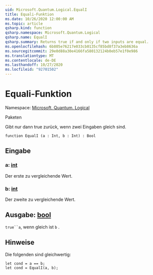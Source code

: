 ```yaml
---
uid: Microsoft.Quantum.Logical.EqualI
title: Equali-Funktion
ms.date: 10/26/2020 12:00:00 AM
ms.topic: article
qsharp.kind: function
qsharp.namespace: Microsoft.Quantum.Logical
qsharp.name: EqualI
qsharp.summary: Returns true if and only if two inputs are equal.
ms.openlocfilehash: 6b805e76217e033cb0135cf85bd8f37a3eb8636a
ms.sourcegitcommit: 29e0d88a30e4166fa580132124b0eb57e1f0e986
ms.translationtype: MT
ms.contentlocale: de-DE
ms.lasthandoff: 10/27/2020
ms.locfileid: "92701502"
---
```

# <a name="equali-function"></a>Equali-Funktion

Namespace: [Microsoft. Quantum. Logical](xref:Microsoft.Quantum.Logical)

Paketen [](https://nuget.org/packages/)


Gibt nur dann true zurück, wenn zwei Eingaben gleich sind.

```qsharp
function EqualI (a : Int, b : Int) : Bool
```


## <a name="input"></a>Eingabe

### <a name="a--int"></a>a: [int](xref:microsoft.quantum.lang-ref.int)

Der erste zu vergleichende Wert.


### <a name="b--int"></a>b: [int](xref:microsoft.quantum.lang-ref.int)

Der zweite zu vergleichende Wert.



## <a name="output--bool"></a>Ausgabe: [bool](xref:microsoft.quantum.lang-ref.bool)

`true``a`, wenn gleich ist `b` .

## <a name="remarks"></a>Hinweise

Die folgenden sind gleichwertig:

```Q#
let cond = a == b;
let cond = EqualI(a, b);
```